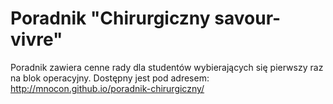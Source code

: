 # Poradnik "Chirurgiczny savour-vivre"

Poradnik zawiera cenne rady dla studentów wybierających się pierwszy raz na blok operacyjny.
Dostępny jest pod adresem:
http://mnocon.github.io/poradnik-chirurgiczny/
